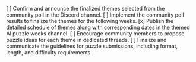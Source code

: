 [ ] Confirm and announce the finalized themes selected from the community poll in the Discord channel.
[ ] Implement the community poll results to finalize the themes for the following weeks.
[x] Publish the detailed schedule of themes along with corresponding dates in the themed AI puzzle weeks channel.
[ ] Encourage community members to propose puzzle ideas for each theme in dedicated threads.
[ ] Finalize and communicate the guidelines for puzzle submissions, including format, length, and difficulty requirements.